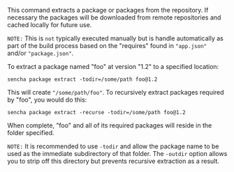 This command extracts a package or packages from the repository. If necessary
the packages will be downloaded from remote repositories and cached locally for
future use.

`NOTE:` This is `not` typically executed manually but is handle automatically
as part of the build process based on the "requires" found in `"app.json"` and/or
`"package.json"`.

To extract a package named "foo" at version "1.2" to a specified location:

    sencha package extract -todir=/some/path foo@1.2

This will create `"/some/path/foo"`. To recursively extract packages required
by "foo", you would do this:

    sencha package extract -recurse -todir=/some/path foo@1.2

When complete, "foo" and all of its required packages will reside in the folder
specified.

`NOTE:` It is recommended to use `-todir` and allow the package name to be used
as the immediate subdirectory of that folder. The `-outdir` option allows you to
strip off this directory but prevents recursive extraction as a result.
